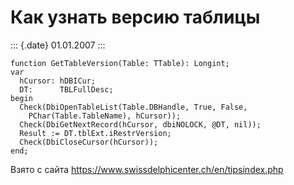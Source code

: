 Как узнать версию таблицы
=========================

::: {.date}
01.01.2007
:::

    function GetTableVersion(Table: TTable): Longint;
    var
      hCursor: hDBICur;
      DT:      TBLFullDesc;
    begin
      Check(DbiOpenTableList(Table.DBHandle, True, False,
        PChar(Table.TableName), hCursor));
      Check(DbiGetNextRecord(hCursor, dbiNOLOCK, @DT, nil));
      Result := DT.tblExt.iRestrVersion;
      Check(DbiCloseCursor(hCursor));
    end; 

Взято с сайта <https://www.swissdelphicenter.ch/en/tipsindex.php>
